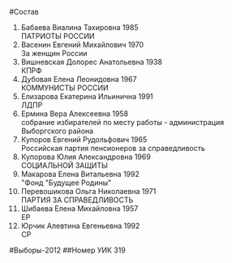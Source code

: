#Состав
1. Бабаева Виалина Тахировна 1985   
    ПАТРИОТЫ РОССИИ
2. Васенин Евгений Михайлович 1970   
    За женщин России
3. Вишневская Долорес Анатольевна 1938   
    КПРФ
4. Дубовая Елена Леонидовна 1967   
    КОММУНИСТЫ РОССИИ
5. Елизарова Екатерина Ильинична 1991   
    ЛДПР
6. Ермина Вера Алексеевна 1958   
    собрание избирателей по месту работы - администрация Выборгского района
7. Купоров Евгений Рудольфович 1965   
    Российская партия пенсионеров за справедливость
8. Купорова Юлия Александровна 1969   
    СОЦИАЛЬНОЙ ЗАЩИТЫ
9. Макарова Елена Витальевна 1992   
    "Фонд "Будущее Родины"
10. Перевошикова Ольга Николаевна 1971   
    ПАРТИЯ ЗА СПРАВЕДЛИВОСТЬ
11. Шибаева Елена Михайловна 1957   
    ЕР
12. Юрчик Алевтина Евгеньевна 1992   
    СР

#Выборы-2012
##Номер УИК
319